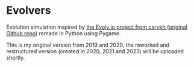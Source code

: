 # Evolvers

Evolution simulation inspired by <a href="https://www.youtube.com/watch?v=jAQNiL3o5lU"> the Evolv.io project from carykh </a> (<a href="https://github.com/carykh/EvolutionSimulator2D">original Github repo</a>) remade in Python using Pygame.

This is my original version from 2019 and 2020, the reworked and restructured version (created in 2020, 2021 and 2023) will be uploaded shortly. 
